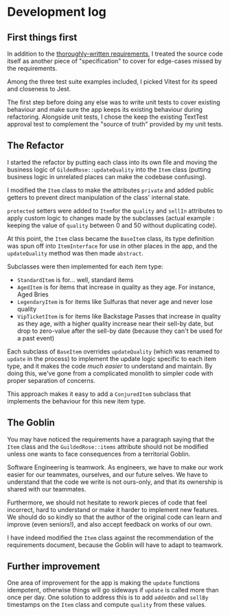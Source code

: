 # Development log

## First things first

In addition to the [thoroughly-written requirements](../GildedRoseRequirements.md), I treated the source code itself as another piece of "specification" to cover for edge-cases missed by the requirements.

Among the three test suite examples included, I picked Vitest for its speed and closeness to Jest.

The first step before doing any else was to write unit tests to cover existing behaviour and make sure the app keeps its existing behaviour during refactoring. Alongside unit tests, I chose the keep the existing TextTest approval test to complement the "source of truth" provided by my unit tests.

## The Refactor

I started the refactor by putting each class into its own file and moving the business logic of `GildedRose::updateQuality` into the `Item` class (putting business logic in unrelated places can make the codebase confusing).

I modified the `Item` class to make the attributes `private` and added public getters to prevent direct manipulation of the class' internal state.

`protected` setters were added to `Item`for the `quality` and `sellIn` attributes to apply custom logic to changes made by the subclasses (actual example : keeping the value of `quality` between 0 and 50 without duplicating code).

At this point, the `Item` class became the `BaseItem` class, its type definition was spun off into `ItemInterface` for use in other places in the app, and the `updateQuality` method was then made `abstract`.

Subclasses were then implemented for each item type:

- `StandardItem` is for... well, standard items
- `AgedItem` is for items that increase in quality as they age. For instance, Aged Bries
- `LegendaryItem` is for items like Sulfuras that never age and never lose quality
- `VipTicketItem` is for items like Backstage Passes that increase in quality as they age, with a higher quality increase near their sell-by date, but drop to zero-value after the sell-by date (because they can't be used for a past event)

Each subclass of `BaseItem` overrides `updateQuality` (which was renamed to `update` in the process) to implement the update logic specific to each item type, and it makes the code _much easier_ to understand and maintain. By doing this, we've gone from a complicated monolith to simpler code with proper separation of concerns.

This approach makes it easy to add a `ConjuredItem` subclass that implements the behaviour for this new item type.

## The Goblin

You may have noticed the requirements have a paragraph saying that the `Item` class and the `GuildedRose::items` attribute should not be modified unless one wants to face consequences from a territorial Goblin.

Software Engineering is teamwork. As engineers, we have to make our work easier for our teammates, ourselves, and our future selves. We have to understand that the code we write is not ours-only, and that its ownership is shared with our teammates.

Furthermore, we should not hesitate to rework pieces of code that feel incorrect, hard to understand or make it harder to implement new features. We should do so kindly so that the author of the original code can learn and improve (even seniors!), and also accept feedback on works of our own.

I have indeed modified the `Item` class against the recommendation of the requirements document, because the Goblin will have to adapt to teamwork.

## Further improvement

One area of improvement for the app is making the `update` functions idempotent, otherwise things will go sideways if `update` is called more than once per day. One solution to address this is to add `addedOn` and `sellBy` timestamps on the `Item` class and compute `quality` from these values.
